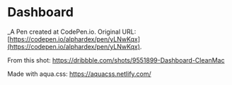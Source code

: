 # Dashboard
 _A Pen created at CodePen.io. Original URL: [https://codepen.io/alphardex/pen/yLNwKqx](https://codepen.io/alphardex/pen/yLNwKqx).

 From this shot: https://dribbble.com/shots/9551899-Dashboard-CleanMac

Made with aqua.css: https://aquacss.netlify.com/